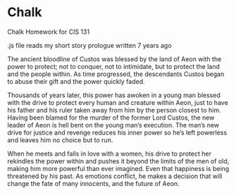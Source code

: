 # Chalk
Chalk Homework for CIS 131

.js file reads my short story prologue written 7 years ago


The ancient bloodline of Custos was blessed by the land of Aeon with the power to protect; not to conquer, not to intimidate, but to protect the land and the people within. As time progressed, the descendants Custos began to abuse their gift and the power quickly faded.

Thousands of years later, this power has awoken in a young man blessed with the drive to protect every human and creature within Aeon, just to have his father and his ruler taken away from him by the person closest to him. Having been blamed for the murder of the former Lord Custos, the new leader of Aeon is hell bent on the young man’s execution. The man’s new drive for justice and revenge reduces his inner power so he’s left powerless and leaves him no choice but to run.

When he meets and falls in love with a women, his drive to protect her rekindles the power within and pushes it beyond the limits of the men of old, making him more powerful than ever imagined. Even that happiness is being threatened by his past. As emotions conflict, he makes a decision that will change the fate of many innocents, and the future of Aeon.
